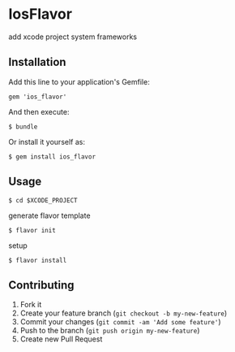 # IosFlavor

add xcode project system frameworks

## Installation

Add this line to your application's Gemfile:

    gem 'ios_flavor'

And then execute:

    $ bundle

Or install it yourself as:

    $ gem install ios_flavor

## Usage

    $ cd $XCODE_PROJECT

generate flavor template

    $ flavor init

setup

    $ flavor install


## Contributing

1. Fork it
2. Create your feature branch (`git checkout -b my-new-feature`)
3. Commit your changes (`git commit -am 'Add some feature'`)
4. Push to the branch (`git push origin my-new-feature`)
5. Create new Pull Request
